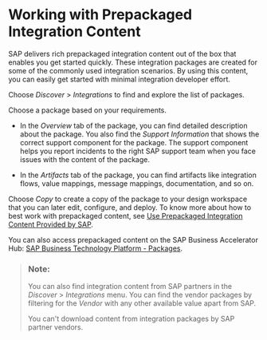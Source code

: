 <!-- loiobd2ed3ef889b4638b1bbf66608e47bef -->

# Working with Prepackaged Integration Content

SAP delivers rich prepackaged integration content out of the box that enables you get started quickly. These integration packages are created for some of the commonly used integration scenarios. By using this content, you can easily get started with minimal integration developer effort.

Choose *Discover* \> *Integrations* to find and explore the list of packages.

Choose a package based on your requirements.

-   In the *Overview* tab of the package, you can find detailed description about the package. You also find the *Support Information* that shows the correct support component for the package. The support component helps you report incidents to the right SAP support team when you face issues with the content of the package.

-   In the *Artifacts* tab of the package, you can find artifacts like integration flows, value mappings, message mappings, documentation, and so on.


Choose *Copy* to create a copy of the package to your design workspace that you can later edit, configure, and deploy. To know more about how to best work with prepackaged content, see [Use Prepackaged Integration Content Provided by SAP](use-prepackaged-integration-content-provided-by-sap-95c68ce.md).

You can also access prepackaged content on the SAP Business Accelerator Hub: [SAP Business Technology Platform - Packages](https://api.sap.com/products/SAPCloudPlatform/integrations/packages).

> ### Note:  
> You can also find integration content from SAP partners in the *Discover* \> *Integrations* menu. You can find the vendor packages by filtering for the *Vendor* with any other available value apart from SAP.
> 
> You can't download content from integration packages by SAP partner vendors.

